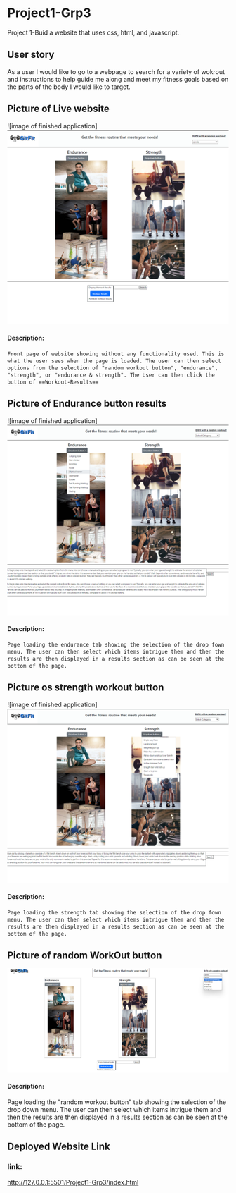 # Project1-Grp3
Project 1-Buid a website that uses css, html, and javascript.
## User story
As a user I would like to go to a webpage to search for a variety of wokrout and instructions to help guide me along and meet my fitness goals based on the parts of the body I would like to target.

## Picture of Live website
![image of finished application]![alt text](<Pictures p1/image.png>)
#### Description:
    Front page of website showing without any functionality used. This is what the user sees when the page is loaded. The user can then select options from the selection of "random workout button", "endurance", "strength", or "endurance & strength". The User can then click the button of ==Workout-Results==

## Picture of Endurance button results
![image of finished application]![alt text](<Pictures p1/image (1).png>)
#### Description:
    Page loading the endurance tab showing the selection of the drop fown menu. The user can then select which items intrigue them and then the results are then displayed in a results section as can be seen at the bottom of the page.
## Picture os strength workout button
![image of finished application]![alt text](<Pictures p1/image (2).png>)
#### Description:
    Page loading the strength tab showing the selection of the drop fown menu. The user can then select which items intrigue them and then the results are then displayed in a results section as can be seen at the bottom of the page.
## Picture of random WorkOut button
![image of finished application](./assets/RandomWorkOutButton.png)
#### Description:
   Page loading the "random workout button" tab showing the selection of the drop down menu. The user can then select which items intrigue them and then the results are then displayed in a results section as can be seen at the bottom of the page.
## Deployed Website Link
### link: 
http://127.0.0.1:5501/Project1-Grp3/index.html